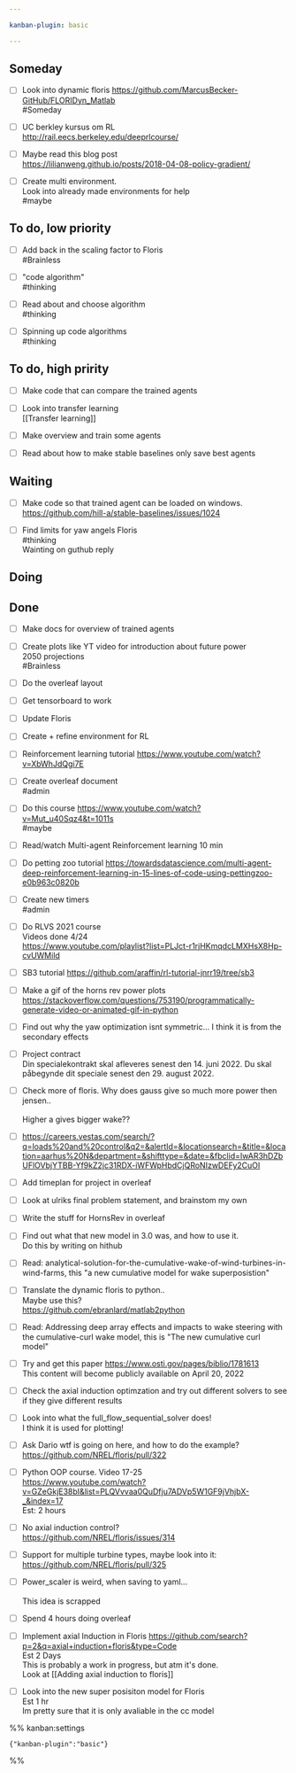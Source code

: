 ```yaml
---

kanban-plugin: basic

---
```


## Someday

- [ ] Look into dynamic floris https://github.com/MarcusBecker-GitHub/FLORIDyn_Matlab<br>#Someday
- [ ] UC berkley kursus om RL<br>http://rail.eecs.berkeley.edu/deeprlcourse/
- [ ] Maybe read this blog post <br>https://lilianweng.github.io/posts/2018-04-08-policy-gradient/
- [ ] Create multi environment.<br>Look into already made environments for help<br>#maybe


## To do, low priority

- [ ] Add back in the scaling factor to Floris<br>#Brainless
- [ ] "code algorithm"<br>#thinking
- [ ] Read about and choose algorithm<br>#thinking
- [ ] Spinning up code algorithms<br>#thinking


## To do, high pririty

- [ ] Make code that can compare the trained agents
- [ ] Look into transfer learning<br>[[Transfer learning]]
- [ ] Make overview and train some agents
- [ ] Read about how to make stable baselines only save best agents


## Waiting

- [ ] Make code so that trained agent can be loaded on windows.<br>https://github.com/hill-a/stable-baselines/issues/1024
- [ ] Find limits for yaw angels Floris<br>#thinking<br>Wainting on guthub reply


## Doing



## Done

- [ ] Make docs for overview of trained agents
- [ ] Create plots like YT video for introduction about future power<br>2050 projections<br>#Brainless
- [ ] Do the overleaf layout
- [ ] Get tensorboard to work
- [ ] Update Floris
- [ ] Create + refine environment for RL
- [ ] Reinforcement learning tutorial https://www.youtube.com/watch?v=XbWhJdQgi7E
- [ ] Create overleaf document<br>#admin
- [ ] Do this course https://www.youtube.com/watch?v=Mut_u40Sqz4&t=1011s<br>#maybe
- [ ] Read/watch Multi-agent Reinforcement learning 10 min
- [ ] Do petting zoo tutorial https://towardsdatascience.com/multi-agent-deep-reinforcement-learning-in-15-lines-of-code-using-pettingzoo-e0b963c0820b
- [ ] Create new timers <br>#admin
- [ ] Do RLVS 2021 course<br>Videos done 4/24 <br>https://www.youtube.com/playlist?list=PLJct-r1rjHKmqdcLMXHsX8Hp-cvUWMild
- [ ] SB3 tutorial https://github.com/araffin/rl-tutorial-jnrr19/tree/sb3
- [ ] Make a gif of the horns rev power plots https://stackoverflow.com/questions/753190/programmatically-generate-video-or-animated-gif-in-python
- [ ] Find out why the yaw optimization isnt symmetric... I think it is from the secondary effects
- [ ] Project contract<br>Din specialekontrakt skal afleveres senest den 14. juni 2022. Du skal påbegynde dit speciale senest den 29. august 2022.
- [ ] Check more of floris. Why does gauss give so much more power then jensen..<br><br>Higher a gives bigger wake??
- [ ] https://careers.vestas.com/search/?q=loads%20and%20control&q2=&alertId=&locationsearch=&title=&location=aarhus%20N&department=&shifttype=&date=&fbclid=IwAR3hDZbUFlOVbjYTBB-Yf9kZ2jc31RDX-iWFWpHbdCjQRoNIzwDEFy2CuOI
- [ ] Add timeplan for project in overleaf
- [ ] Look at ulriks final problem statement, and brainstom my own
- [ ] Write the stuff for HornsRev in overleaf
- [ ] Find out what that new model in 3.0 was, and how to use it.<br>Do this by writing on hithub
- [ ] Read: analytical-solution-for-the-cumulative-wake-of-wind-turbines-in-wind-farms, this "a new cumulative model for wake superposistion"
- [ ] Translate the dynamic floris to python.. <br>Maybe use this? <br>https://github.com/ebranlard/matlab2python
- [ ] Read:  Addressing deep array effects and impacts to wake steering with the cumulative-curl wake model, this is "The new cumulative curl model"
- [ ] Try and get this paper https://www.osti.gov/pages/biblio/1781613<br>This content will become publicly available on April 20, 2022
- [ ] Check the axial induction optimzation and try out different solvers to see if they give different results
- [ ] Look into what the full_flow_sequential_solver does!<br>I think it is used for plotting!
- [ ] Ask Dario wtf is going on here, and how to do the example?<br>https://github.com/NREL/floris/pull/322
- [ ] Python OOP course. Video 17-25<br>https://www.youtube.com/watch?v=GZeGkjE38bI&list=PLQVvvaa0QuDfju7ADVp5W1GF9jVhjbX-_&index=17<br>Est: 2 hours
- [ ] No axial induction control?<br>https://github.com/NREL/floris/issues/314
- [ ] Support for multiple turbine types, maybe look into it: <br>https://github.com/NREL/floris/pull/325
- [ ] Power_scaler is weird, when saving to yaml...<br><br>This idea is scrapped
- [ ] Spend 4 hours doing overleaf
- [ ] Implement axial Induction in Floris https://github.com/search?p=2&q=axial+induction+floris&type=Code <br>Est 2 Days<br>This is probably a work in progress, but atm it's done.<br>Look at [[Adding axial induction to floris]]
- [ ] Look into the new super posisiton model for Floris <br>Est 1 hr<br>Im pretty sure that it is only avaliable in the cc model




%% kanban:settings
```
{"kanban-plugin":"basic"}
```
%%